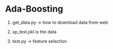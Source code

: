 # Ada-Boosting
1. get_data.py -> how to download data from web

2. sp_test.pkl is the data

3. test.py -> feature selection
